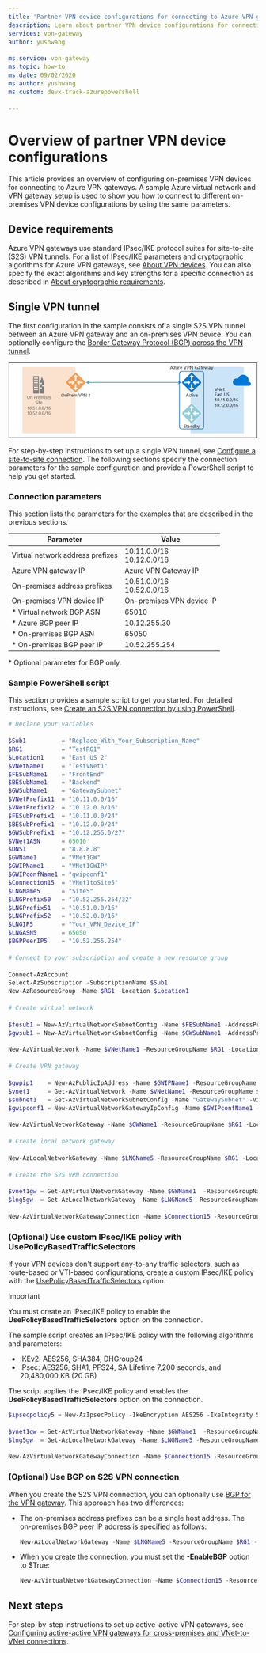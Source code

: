 ```yaml
---
title: 'Partner VPN device configurations for connecting to Azure VPN gateways'
description: Learn about partner VPN device configurations for connecting to Azure VPN gateways.
services: vpn-gateway
author: yushwang

ms.service: vpn-gateway
ms.topic: how-to
ms.date: 09/02/2020
ms.author: yushwang 
ms.custom: devx-track-azurepowershell

---
```

# Overview of partner VPN device configurations
This article provides an overview of configuring on-premises VPN devices for connecting to Azure VPN gateways. A sample Azure virtual network and VPN gateway setup is used to show you how to connect to different on-premises VPN device configurations by using the same parameters.



## Device requirements
Azure VPN gateways use standard IPsec/IKE protocol suites for site-to-site (S2S) VPN tunnels. For a list of IPsec/IKE parameters and cryptographic algorithms for Azure VPN gateways, see [About VPN devices](vpn-gateway-about-vpn-devices.md). You can also specify the exact algorithms and key strengths for a specific connection as described in [About cryptographic requirements](vpn-gateway-about-compliance-crypto.md).

## <a name ="singletunnel"></a>Single VPN tunnel
The first configuration in the sample consists of a single S2S VPN tunnel between an Azure VPN gateway and an on-premises VPN device. You can optionally configure the [Border Gateway Protocol (BGP) across the VPN tunnel](#bgp).

![Diagram of a single S2S VPN tunnel](./media/vpn-gateway-3rdparty-device-config-overview/singletunnel.png)

For step-by-step instructions to set up a single VPN tunnel, see [Configure a site-to-site connection](./tutorial-site-to-site-portal.md). The following sections specify the connection parameters for the sample configuration and provide a PowerShell script to help you get started.

### Connection parameters
This section lists the parameters for the examples that are described in the previous sections.

| **Parameter**                | **Value**                    |
| ---                          | ---                          |
| Virtual network address prefixes        | 10.11.0.0/16<br>10.12.0.0/16 |
| Azure VPN gateway IP         | Azure VPN Gateway IP         |
| On-premises address prefixes | 10.51.0.0/16<br>10.52.0.0/16 |
| On-premises VPN device IP    | On-premises VPN device IP    |
| * Virtual network BGP ASN                | 65010                        |
| * Azure BGP peer IP           | 10.12.255.30                 |
| * On-premises BGP ASN         | 65050                        |
| * On-premises BGP peer IP     | 10.52.255.254                |

\* Optional parameter for BGP only.

### Sample PowerShell script
This section provides a sample script to get you started. For detailed instructions, see [Create an S2S VPN connection by using PowerShell](vpn-gateway-create-site-to-site-rm-powershell.md).

```powershell
# Declare your variables

$Sub1          = "Replace_With_Your_Subscription_Name"
$RG1           = "TestRG1"
$Location1     = "East US 2"
$VNetName1     = "TestVNet1"
$FESubName1    = "FrontEnd"
$BESubName1    = "Backend"
$GWSubName1    = "GatewaySubnet"
$VNetPrefix11  = "10.11.0.0/16"
$VNetPrefix12  = "10.12.0.0/16"
$FESubPrefix1  = "10.11.0.0/24"
$BESubPrefix1  = "10.12.0.0/24"
$GWSubPrefix1  = "10.12.255.0/27"
$VNet1ASN      = 65010
$DNS1          = "8.8.8.8"
$GWName1       = "VNet1GW"
$GWIPName1     = "VNet1GWIP"
$GWIPconfName1 = "gwipconf1"
$Connection15  = "VNet1toSite5"
$LNGName5      = "Site5"
$LNGPrefix50   = "10.52.255.254/32"
$LNGPrefix51   = "10.51.0.0/16"
$LNGPrefix52   = "10.52.0.0/16"
$LNGIP5        = "Your_VPN_Device_IP"
$LNGASN5       = 65050
$BGPPeerIP5    = "10.52.255.254"

# Connect to your subscription and create a new resource group

Connect-AzAccount
Select-AzSubscription -SubscriptionName $Sub1
New-AzResourceGroup -Name $RG1 -Location $Location1

# Create virtual network

$fesub1 = New-AzVirtualNetworkSubnetConfig -Name $FESubName1 -AddressPrefix $FESubPrefix1 $besub1 = New-AzVirtualNetworkSubnetConfig -Name $BESubName1 -AddressPrefix $BESubPrefix1
$gwsub1 = New-AzVirtualNetworkSubnetConfig -Name $GWSubName1 -AddressPrefix $GWSubPrefix1

New-AzVirtualNetwork -Name $VNetName1 -ResourceGroupName $RG1 -Location $Location1 -AddressPrefix $VNetPrefix11,$VNetPrefix12 -Subnet $fesub1,$besub1,$gwsub1

# Create VPN gateway

$gwpip1    = New-AzPublicIpAddress -Name $GWIPName1 -ResourceGroupName $RG1 -Location $Location1 -AllocationMethod Dynamic
$vnet1     = Get-AzVirtualNetwork -Name $VNetName1 -ResourceGroupName $RG1
$subnet1   = Get-AzVirtualNetworkSubnetConfig -Name "GatewaySubnet" -VirtualNetwork $vnet1
$gwipconf1 = New-AzVirtualNetworkGatewayIpConfig -Name $GWIPconfName1 -Subnet $subnet1 -PublicIpAddress $gwpip1

New-AzVirtualNetworkGateway -Name $GWName1 -ResourceGroupName $RG1 -Location $Location1 -IpConfigurations $gwipconf1 -GatewayType Vpn -VpnType RouteBased -GatewaySku VpnGw1 -Asn $VNet1ASN

# Create local network gateway

New-AzLocalNetworkGateway -Name $LNGName5 -ResourceGroupName $RG1 -Location $Location1 -GatewayIpAddress $LNGIP5 -AddressPrefix $LNGPrefix51,$LNGPrefix52 -Asn $LNGASN5 -BgpPeeringAddress $BGPPeerIP5

# Create the S2S VPN connection

$vnet1gw = Get-AzVirtualNetworkGateway -Name $GWName1  -ResourceGroupName $RG1
$lng5gw  = Get-AzLocalNetworkGateway -Name $LNGName5 -ResourceGroupName $RG1

New-AzVirtualNetworkGatewayConnection -Name $Connection15 -ResourceGroupName $RG1 -VirtualNetworkGateway1 $vnet1gw -LocalNetworkGateway2 $lng5gw -Location $Location1 -ConnectionType IPsec -SharedKey 'AzureA1b2C3' -EnableBGP $False
```

### <a name ="policybased"></a>(Optional) Use custom IPsec/IKE policy with UsePolicyBasedTrafficSelectors
If your VPN devices don't support any-to-any traffic selectors, such as route-based or VTI-based configurations, create a custom IPsec/IKE policy with the [UsePolicyBasedTrafficSelectors](vpn-gateway-connect-multiple-policybased-rm-ps.md) option.

> [!IMPORTANT]
> You must create an IPsec/IKE policy to enable the **UsePolicyBasedTrafficSelectors** option on the connection.


The sample script creates an IPsec/IKE policy with the following algorithms and parameters:
* IKEv2: AES256, SHA384, DHGroup24
* IPsec: AES256, SHA1, PFS24, SA Lifetime 7,200 seconds, and 20,480,000 KB (20 GB)

The script applies the IPsec/IKE policy and enables the **UsePolicyBasedTrafficSelectors** option on the connection.

```powershell
$ipsecpolicy5 = New-AzIpsecPolicy -IkeEncryption AES256 -IkeIntegrity SHA384 -DhGroup DHGroup24 -IpsecEncryption AES256 -IpsecIntegrity SHA1 -PfsGroup PFS24 -SALifeTimeSeconds 7200 -SADataSizeKilobytes 20480000

$vnet1gw = Get-AzVirtualNetworkGateway -Name $GWName1  -ResourceGroupName $RG1
$lng5gw  = Get-AzLocalNetworkGateway -Name $LNGName5 -ResourceGroupName $RG1

New-AzVirtualNetworkGatewayConnection -Name $Connection15 -ResourceGroupName $RG1 -VirtualNetworkGateway1 $vnet1gw -LocalNetworkGateway2 $lng5gw -Location $Location1 -ConnectionType IPsec -SharedKey 'AzureA1b2C3' -EnableBGP $False -IpsecPolicies $ipsecpolicy5 -UsePolicyBasedTrafficSelectors $True
```

### <a name ="bgp"></a>(Optional) Use BGP on S2S VPN connection
When you create the S2S VPN connection, you can optionally use [BGP for the VPN gateway](vpn-gateway-bgp-resource-manager-ps.md). This approach has two differences:

* The on-premises address prefixes can be a single host address. The on-premises BGP peer IP address is specified as follows:

    ```powershell
    New-AzLocalNetworkGateway -Name $LNGName5 -ResourceGroupName $RG1 -Location $Location1 -GatewayIpAddress $LNGIP5 -AddressPrefix $LNGPrefix50 -Asn $LNGASN5 -BgpPeeringAddress $BGPPeerIP5
    ```

* When you create the connection, you must set the **-EnableBGP** option to $True:

    ```powershell
    New-AzVirtualNetworkGatewayConnection -Name $Connection15 -ResourceGroupName $RG1 -VirtualNetworkGateway1 $vnet1gw -LocalNetworkGateway2 $lng5gw -Location $Location1 -ConnectionType IPsec -SharedKey 'AzureA1b2C3' -EnableBGP $True
    ```

## Next steps
For step-by-step instructions to set up active-active VPN gateways, see [Configuring active-active VPN gateways for cross-premises and VNet-to-VNet connections](vpn-gateway-activeactive-rm-powershell.md).
